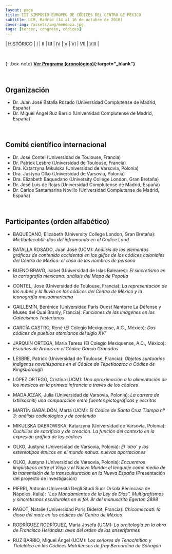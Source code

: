 ```yaml
---
layout: page
title: III SIMPOSIO EUROPEO DE CÓDICES DEL CENTRO DE MÉXICO
subtitle: UCM, Madrid (14 al 16 de octubre de 2010)
cover-img: /assets/img/mendoza.jpg
tags: [tercer, congreso, códices]
---
```


| [HISTÓRICO](/congresos/codices/historico) | [I](/congresos/codices/i) | [II](/congresos/codices/ii) | **III** | [IV](/congresos/codices/iv) | [V](/congresos/codices/v) | [VI](/congresos/codices/vi) | [VII](/congresos/codices/vii) | [VIII](/congresos/codices/viii) |

<br/>

{: .box-note}
**[Ver Programa (cronológico)](/congresos/codices/iii/docs/III-Congreso-2010.pdf){:target="_blank"}**

<br/>

## Organización

 - Dr. Juan José Batalla Rosado (Universidad Complutense de Madrid, España)
 - Dr. Miguel Ángel Ruz Barrio (Universidad Complutense de Madrid, España)

<br/>

## Comité científico internacional

 - Dr. José Contel (Universidad de Toulouse, Francia)
 - Dr. Patrick Lesbre (Universidad de Toulouse, Francia)
 - Dra. Katarzyna Mikulska (Universidad de Varsovia, Polonia)
 - Dra. Justyna Olko (Universidad de Varsovia, Polonia)
 - Dra. Elizabeth Baquedano (University College London, Gran Bretaña)
 - Dr. José Luis de Rojas (Universidad Complutense de Madrid, España)
 - Dr. Carlos Santamarina Novillo (Universidad Complutense de Madrid, España)

<br/>

## Participantes (orden alfabético)

- BAQUEDANO, Elizabeth (University College London, Gran Bretaña): *Mictlantecuhtli: dios del inframundo en el Códice Laud*

- BATALLA ROSADO, Juan José (UCM): *Análisis de los elementos gráficos de contenido occidental en los glífos de los códices coloniales del Centro de México: el caso de los nombres de persona*

- BUENO BRAVO, Isabel (Universidad de Islas Baleares): *El sincretismo en la cartografía mexicana: análisis del Mapa de Popotla*

- CONTEL, José (Universidad de Toulouse, Francia): *La representación de las nubes y la lluvia en los códices del Centro de México y la iconografía mesoamericana*

- GAILLEMÍN, Bérénice (Universidad Paris Ouest Nanterre La Défense y Museo del Quai Branly, Francia): *Funciones de las imágenes en los Catecismos Testerianos*

- GARCÍA CASTRO, René (El Colegio Mexiquense, A.C., México): *Dos códices de pueblos otomíanos del siglo XVI*

- JARQUÍN ORTEGA, María Teresa (El Colegio Mexiquense, A.C., México): *Escudos de Armas en el Códice García Granados*

- LESBRE, Patrick (Universidad de Toulouse, Francia): *Objetos suntuarios indígenas novohispanos en el Códice de Tepetlaoztoc o Códice de Kingsborough*

- LÓPEZ ORTEGO, Cristina (UCM): *Una aproximación a la alimentación de los mexicas en la primera infrancia a través de los códices*

- MADAJCZAK, Julia (Universidad de Varsovia, Polonia): *La carrera de Ixtlilxochitl; una comparación entre fuentes pictográficas y escritas*

- MARTÍN GABALDÓN, Marta (UCM): *El Códice de Santa Cruz Tlampa nº 3: análisis codicológico y de contenido*

- MIKULSKA DABROWSKA, Katarzyna (Universidad de  Varsovia, Polonia): *Cuchillos de sacrificio y de creación. La función del contexto en la expresión gráfica de los códices*

- OLKO, Justyna (Universidad de Varsovia, Polonia): *El 'otro' y los estereotipos étnicos en el mundo nahua: nuevas aportaciones*

- OLKO, Justyna (Universidad de Varsovia, Polonia): *Encuentros lingüísticos entre el Viejo y el Nuevo Mundo: el lenguaje como medio de la transmisión de la transculturación en la Nueva España* (Presentación del proyecto de investigación)

- PIERRI, Antonio (Università Degli Studi Suor Orsola Benincasa de Nápoles, Italia): *"Los Mandamientos de la Ley de Dios". Multigrafismos y sincretismos escriturales en el fol. 8r del manuscrito Egerton 2898*

- RAGOT, Natalie (Universidad Paris Diderot, Francia): *Chicomecoatl: la diosa del maíz en los códices del Centro de México*

- RODRÍGUEZ RODRÍGUEZ, María Josefa (UCM): *La ornitología en la obra de Francisco Herández: aves del orden de las anseriformes*

- RUZ BARRIO, Miguel Ángel (UCM): *Los señores de Tenochtitlan y Tlatelolco en los Códices Matritenses de fray Bernardino de Sahagún*
